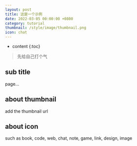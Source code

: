 ```yaml
---
layout: post
title: 这是一个示例
date: 2022-03-05 00:00:00 +0800
category: tutorial
thumbnail: /style/image/thumbnail.png
icon: chat
---
```



* content
{:toc}
> 先给自己打个气

## sub title

page...

## about thumbnail

add the thumbnail url

## about icon

such as book, code, web, chat, note, game, link, design, image

